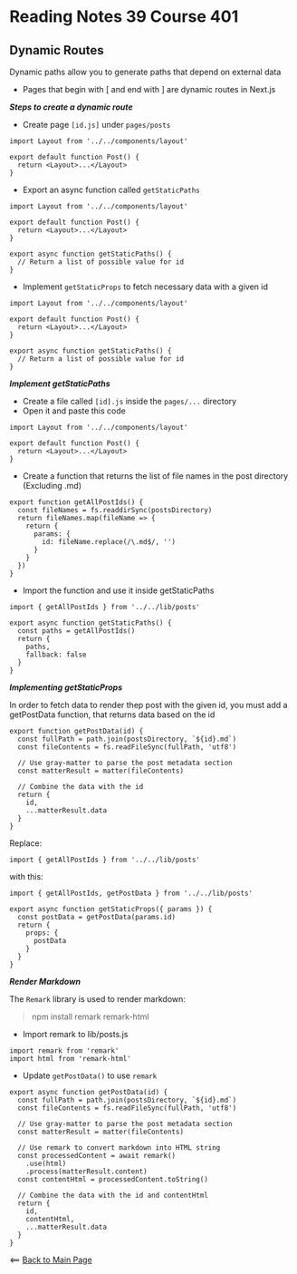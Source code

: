 # Reading Notes 39 Course 401

## Dynamic Routes

Dynamic paths allow you to generate paths that depend on external data

- Pages that begin with [ and end with ] are dynamic routes in Next.js

__*Steps to create a dynamic route*__

- Create page `[id.js]` under `pages/posts`

```
import Layout from '../../components/layout'

export default function Post() {
  return <Layout>...</Layout>
}
```

- Export an async function called `getStaticPaths`

```
import Layout from '../../components/layout'

export default function Post() {
  return <Layout>...</Layout>
}

export async function getStaticPaths() {
  // Return a list of possible value for id
}
```

- Implement `getStaticProps` to fetch necessary data with a given id

```
import Layout from '../../components/layout'

export default function Post() {
  return <Layout>...</Layout>
}

export async function getStaticPaths() {
  // Return a list of possible value for id
}
```

__*Implement getStaticPaths*__

- Create a file called `[id].js` inside the `pages/...` directory
- Open it and paste this code

```
import Layout from '../../components/layout'

export default function Post() {
  return <Layout>...</Layout>
}
```

- Create a function that returns the list of file names in the post directory (Excluding .md)

```
export function getAllPostIds() {
  const fileNames = fs.readdirSync(postsDirectory)
  return fileNames.map(fileName => {
    return {
      params: {
        id: fileName.replace(/\.md$/, '')
      }
    }
  })
}
```

- Import the function and use it inside getStaticPaths

```
import { getAllPostIds } from '../../lib/posts'

export async function getStaticPaths() {
  const paths = getAllPostIds()
  return {
    paths,
    fallback: false
  }
}
```

__*Implementing getStaticProps*__

In order to fetch data to render thep post with the given id, you must add a getPostData function, that returns data based on the id

```
export function getPostData(id) {
  const fullPath = path.join(postsDirectory, `${id}.md`)
  const fileContents = fs.readFileSync(fullPath, 'utf8')

  // Use gray-matter to parse the post metadata section
  const matterResult = matter(fileContents)

  // Combine the data with the id
  return {
    id,
    ...matterResult.data
  }
}
```

Replace:

```
import { getAllPostIds } from '../../lib/posts'
```

with this:

```
import { getAllPostIds, getPostData } from '../../lib/posts'

export async function getStaticProps({ params }) {
  const postData = getPostData(params.id)
  return {
    props: {
      postData
    }
  }
}
```

__*Render Markdown*__

The `Remark` library is used to render markdown:

> npm install remark remark-html

- Import remark to lib/posts.js

```
import remark from 'remark'
import html from 'remark-html'
```

- Update `getPostData()` to use `remark`

```
export async function getPostData(id) {
  const fullPath = path.join(postsDirectory, `${id}.md`)
  const fileContents = fs.readFileSync(fullPath, 'utf8')

  // Use gray-matter to parse the post metadata section
  const matterResult = matter(fileContents)

  // Use remark to convert markdown into HTML string
  const processedContent = await remark()
    .use(html)
    .process(matterResult.content)
  const contentHtml = processedContent.toString()

  // Combine the data with the id and contentHtml
  return {
    id,
    contentHtml,
    ...matterResult.data
  }
}
```

<== [Back to Main Page](README.md)
